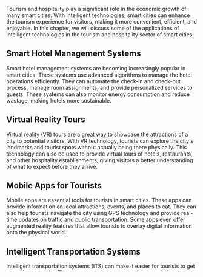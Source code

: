 
Tourism and hospitality play a significant role in the economic growth of many smart cities. With intelligent technologies, smart cities can enhance the tourism experience for visitors, making it more convenient, efficient, and enjoyable. In this chapter, we will discuss some of the applications of intelligent technologies in the tourism and hospitality sector of smart cities.

Smart Hotel Management Systems
------------------------------

Smart hotel management systems are becoming increasingly popular in smart cities. These systems use advanced algorithms to manage the hotel operations efficiently. They can automate the check-in and check-out process, manage room assignments, and provide personalized services to guests. These systems can also monitor energy consumption and reduce wastage, making hotels more sustainable.

Virtual Reality Tours
---------------------

Virtual reality (VR) tours are a great way to showcase the attractions of a city to potential visitors. With VR technology, tourists can explore the city's landmarks and tourist spots without actually being there physically. This technology can also be used to provide virtual tours of hotels, restaurants, and other hospitality establishments, giving visitors a better understanding of what to expect before they arrive.

Mobile Apps for Tourists
------------------------

Mobile apps are essential tools for tourists in smart cities. These apps can provide information on local attractions, events, and places to eat. They can also help tourists navigate the city using GPS technology and provide real-time updates on traffic and public transportation. Some apps even offer augmented reality features that allow tourists to overlay digital information onto the physical world.

Intelligent Transportation Systems
----------------------------------

Intelligent transportation systems (ITS) can make it easier for tourists to get around a smart city. These systems use sensors and data analytics to optimize traffic flow and reduce congestion. They can also provide real-time information on public transportation schedules and routes, making it easier for tourists to plan their trips.

Personalized Recommendations
----------------------------

Personalized recommendations based on visitor preferences can enhance the tourism experience in smart cities. Intelligent technologies can analyze visitor data, such as search history and social media activity, to provide personalized recommendations for attractions, restaurants, and other tourist spots. This can help visitors make the most of their time in the city and create a memorable experience.

In conclusion, intelligent technologies have the potential to transform the tourism and hospitality sector in smart cities. From smart hotel management systems to personalized recommendations, these technologies can enhance the visitor experience, making it more efficient, convenient, and enjoyable. As smart cities continue to evolve, we can expect to see more innovative applications of intelligent technologies in the tourism and hospitality sector.
